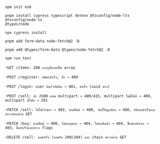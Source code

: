 ```
npm init es6

pnpm install cypress typescript dotenv @tsconfig/node-lts @tsconfig/node-ts
@types/node

npx cypress install 

pnpm add form-data node-fetch@2 -D 

pnpm add @types/form-data @types/node-fetch@2 -D 

npm run test
```

-`GET /items: 200 และรูปแบบเป็น array`

-`POST /register: สมัครสำเร็จ, ซ้ำ → 409`

-`POST /login: user ผิด/รหัสผิด → 401, สำเร็จ (uuid ตรง)`

-`POST /sell: ส่ง JSON แทน multipart → 400/415, multipart ไม่มีไฟล์ → 400, multipart มีไฟล์ → 201`

-`PATCH /sell: ไม่ใช่เจ้าของ → 403, ขาดฟิลด์ → 400, วันที่ไม่ถูกต้อง → 400, อัปเดตสำเร็จและตรวจสอบด้วย GET`

-`PATCH /buy: ขาดฟิลด์ → 400, ไม่พบบุคคล → 404, ไม่พบสินค้า → 404, ซื้อของตัวเอง → 403, ซื้อสำเร็จและตรวจ flags`

-`DELETE /sell: ลบสำเร็จ (ยอมรับ 200/204) และ chain ตรวจด้วย GET`
